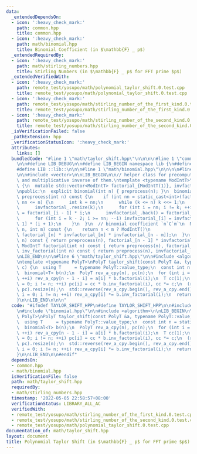 ```yaml
---
data:
  _extendedDependsOn:
  - icon: ':heavy_check_mark:'
    path: common.hpp
    title: common.hpp
  - icon: ':heavy_check_mark:'
    path: math/binomial.hpp
    title: Binomial Coefficient (in $\mathbb{F} _ p$)
  _extendedRequiredBy:
  - icon: ':heavy_check_mark:'
    path: math/stirling_numbers.hpp
    title: Stirling Numbers (in $\mathbb{F} _ p$ for FFT prime $p$)
  _extendedVerifiedWith:
  - icon: ':heavy_check_mark:'
    path: remote_test/yosupo/math/polynomial_taylor_shift.0.test.cpp
    title: remote_test/yosupo/math/polynomial_taylor_shift.0.test.cpp
  - icon: ':heavy_check_mark:'
    path: remote_test/yosupo/math/stirling_number_of_the_first_kind.0.test.cpp
    title: remote_test/yosupo/math/stirling_number_of_the_first_kind.0.test.cpp
  - icon: ':heavy_check_mark:'
    path: remote_test/yosupo/math/stirling_number_of_the_second_kind.0.test.cpp
    title: remote_test/yosupo/math/stirling_number_of_the_second_kind.0.test.cpp
  _isVerificationFailed: false
  _pathExtension: hpp
  _verificationStatusIcon: ':heavy_check_mark:'
  attributes:
    links: []
  bundledCode: "#line 1 \"math/taylor_shift.hpp\"\n\n\n\n#line 1 \"common.hpp\"\n\n\
    \n\n#define LIB_DEBUG\n\n#define LIB_BEGIN namespace lib {\n#define LIB_END }\n\
    #define LIB ::lib::\n\n\n#line 1 \"math/binomial.hpp\"\n\n\n\n#line 5 \"math/binomial.hpp\"\
    \n\n#include <vector>\n\nLIB_BEGIN\n\n// helper class for precomputation of factorials\
    \ and multiplicative inverse of them.\ntemplate <typename ModIntT>\nclass binomial\
    \ {\n  mutable std::vector<ModIntT> factorial_{ModIntT(1)}, invfactorial_{ModIntT(1)};\n\
    \npublic:\n  explicit binomial(int n) { preprocess(n); }\n  binomial() {}\n  void\
    \ preprocess(int n) const {\n    if (int nn = static_cast<int>(factorial_.size());\
    \ nn <= n) {\n      int k = nn;\n      while (k <= n) k <<= 1;\n      factorial_.resize(k);\n\
    \      invfactorial_.resize(k);\n      for (int i = nn; i != k; ++i) factorial_[i]\
    \ = factorial_[i - 1] * i;\n      invfactorial_.back() = factorial_.back().inv();\n\
    \      for (int i = k - 2; i >= nn; --i) invfactorial_[i] = invfactorial_[i +\
    \ 1] * (i + 1);\n    }\n  }\n  // binomial coefficient `n`C`m`\n  ModIntT binom(int\
    \ n, int m) const {\n    return n < m ? ModIntT()\n                 : (preprocess(n),\
    \ factorial_[n] * invfactorial_[m] * invfactorial_[n - m]);\n  }\n  ModIntT inv(int\
    \ n) const { return preprocess(n), factorial_[n - 1] * invfactorial_[n]; }\n \
    \ ModIntT factorial(int n) const { return preprocess(n), factorial_[n]; }\n  ModIntT\
    \ inv_factorial(int n) const { return preprocess(n), invfactorial_[n]; }\n};\n\
    \nLIB_END\n\n\n#line 6 \"math/taylor_shift.hpp\"\n\n#include <algorithm>\n\nLIB_BEGIN\n\
    \ntemplate <typename PolyT>\nPolyT taylor_shift(const PolyT &a, typename PolyT::value_type\
    \ c) {\n  using T     = typename PolyT::value_type;\n  const int n = static_cast<int>(a.size());\n\
    \  binomial<T> b(n);\n  PolyT rev_a_cpy(n), pc(n);\n  for (int i = 0; i != n;\
    \ ++i) rev_a_cpy[n - 1 - i] = a[i] * b.factorial(i);\n  T cc(1);\n  for (int i\
    \ = 0; i != n; ++i) pc[i] = cc * b.inv_factorial(i), cc *= c;\n  (rev_a_cpy *=\
    \ pc).resize(n);\n  std::reverse(rev_a_cpy.begin(), rev_a_cpy.end());\n  for (int\
    \ i = 0; i != n; ++i) rev_a_cpy[i] *= b.inv_factorial(i);\n  return rev_a_cpy;\n\
    }\n\nLIB_END\n\n\n"
  code: "#ifndef TAYLOR_SHIFT_HPP\n#define TAYLOR_SHIFT_HPP\n\n#include \"../common.hpp\"\
    \n#include \"binomial.hpp\"\n\n#include <algorithm>\n\nLIB_BEGIN\n\ntemplate <typename\
    \ PolyT>\nPolyT taylor_shift(const PolyT &a, typename PolyT::value_type c) {\n\
    \  using T     = typename PolyT::value_type;\n  const int n = static_cast<int>(a.size());\n\
    \  binomial<T> b(n);\n  PolyT rev_a_cpy(n), pc(n);\n  for (int i = 0; i != n;\
    \ ++i) rev_a_cpy[n - 1 - i] = a[i] * b.factorial(i);\n  T cc(1);\n  for (int i\
    \ = 0; i != n; ++i) pc[i] = cc * b.inv_factorial(i), cc *= c;\n  (rev_a_cpy *=\
    \ pc).resize(n);\n  std::reverse(rev_a_cpy.begin(), rev_a_cpy.end());\n  for (int\
    \ i = 0; i != n; ++i) rev_a_cpy[i] *= b.inv_factorial(i);\n  return rev_a_cpy;\n\
    }\n\nLIB_END\n\n#endif"
  dependsOn:
  - common.hpp
  - math/binomial.hpp
  isVerificationFile: false
  path: math/taylor_shift.hpp
  requiredBy:
  - math/stirling_numbers.hpp
  timestamp: '2022-05-05 22:58:57+08:00'
  verificationStatus: LIBRARY_ALL_AC
  verifiedWith:
  - remote_test/yosupo/math/stirling_number_of_the_first_kind.0.test.cpp
  - remote_test/yosupo/math/stirling_number_of_the_second_kind.0.test.cpp
  - remote_test/yosupo/math/polynomial_taylor_shift.0.test.cpp
documentation_of: math/taylor_shift.hpp
layout: document
title: Polynomial Taylor Shift (in $\mathbb{F} _ p$ for FFT prime $p$)
---
```


